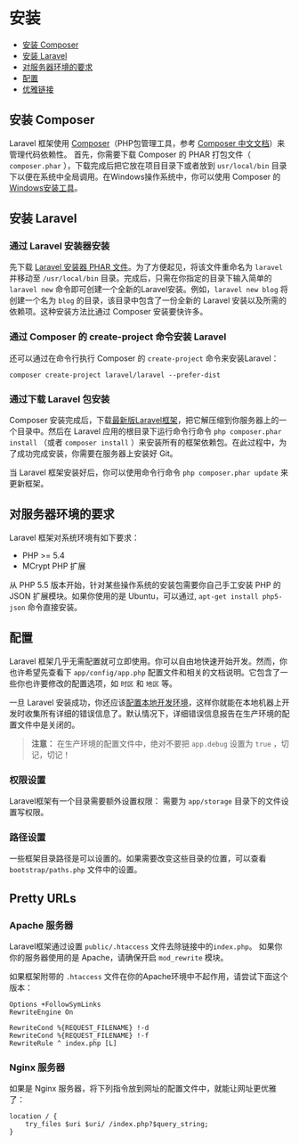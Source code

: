 # 安装

- [安装 Composer](#install-composer)
- [安装 Laravel](#install-laravel)
- [对服务器环境的要求](#server-requirements)
- [配置](#configuration)
- [优雅链接](#pretty-urls)

<a name="install-composer"></a>
## 安装 Composer

Laravel 框架使用 [Composer](http://getcomposer.org)（PHP包管理工具，参考 [Composer 中文文档](http://www.phpcomposer.com/)）来管理代码依赖性。
首先，你需要下载 Composer 的 PHAR 打包文件（ `composer.phar` ），下载完成后把它放在项目目录下或者放到 `usr/local/bin` 目录下以便在系统中全局调用。在Windows操作系统中，你可以使用 Composer 的[Windows安装工具](https://getcomposer.org/Composer-Setup.exe)。

<a name="install-laravel"></a>
## 安装 Laravel

### 通过 Laravel 安装器安装

先下载 [Laravel 安装器 PHAR 文件](http://laravel.com/laravel.phar)。为了方便起见，将该文件重命名为 `laravel` 并移动至 `/usr/local/bin` 目录。完成后，只需在你指定的目录下输入简单的 `laravel new` 命令即可创建一个全新的Laravel安装。例如，`laravel new blog` 将创建一个名为 `blog` 的目录，该目录中包含了一份全新的 Laravel 安装以及所需的依赖项。这种安装方法比通过 Composer 安装要快许多。

### 通过 Composer 的 create-project 命令安装 Laravel

还可以通过在命令行执行 Composer 的 `create-project` 命令来安装Laravel：

	composer create-project laravel/laravel --prefer-dist

### 通过下载 Laravel 包安装

Composer 安装完成后，下载[最新版Laravel框架](https://github.com/laravel/laravel/archive/master.zip)，把它解压缩到你服务器上的一个目录中。然后在 Laravel 应用的根目录下运行命令行命令 `php composer.phar install` （或者 `composer install` ）来安装所有的框架依赖包。在此过程中，为了成功完成安装，你需要在服务器上安装好 Git。

当 Laravel 框架安装好后，你可以使用命令行命令 `php composer.phar update` 来更新框架。

<a name="server-requirements"></a>
## 对服务器环境的要求

Laravel 框架对系统环境有如下要求：

- PHP >= 5.4
- MCrypt PHP 扩展

从 PHP 5.5 版本开始，针对某些操作系统的安装包需要你自己手工安装 PHP 的 JSON 扩展模块。如果你使用的是 Ubuntu，可以通过,  `apt-get install php5-json` 命令直接安装。

<a name="configuration"></a>
## 配置

Laravel 框架几乎无需配置就可立即使用。你可以自由地快速开始开发。然而，你也许希望先查看下 `app/config/app.php` 配置文件和相关的文档说明。它包含了一些你也许要修改的配置选项，如 `时区` 和 `地区` 等。

一旦 Laravel 安装成功，你还应该[配置本地开发环境](configuration.md#environment-configuration)，这样你就能在本地机器上开发时收集所有详细的错误信息了。默认情况下，详细错误信息报告在生产环境的配置文件中是关闭的。

> **注意：** 在生产环境的配置文件中，绝对不要把 `app.debug` 设置为 `true` ，切记，切记！

<a name="permissions"></a>
### 权限设置
Laravel框架有一个目录需要额外设置权限： 需要为 `app/storage` 目录下的文件设置写权限。

<a name="paths"></a>
### 路径设置

一些框架目录路径是可以设置的。如果需要改变这些目录的位置，可以查看 `bootstrap/paths.php` 文件中的设置。

<a name="pretty-urls"></a>
## Pretty URLs

### Apache 服务器

Laravel框架通过设置 `public/.htaccess` 文件去除链接中的`index.php`。 如果你你的服务器使用的是 Apache，请确保开启 `mod_rewrite` 模块。

如果框架附带的 `.htaccess` 文件在你的Apache环境中不起作用，请尝试下面这个版本：

	Options +FollowSymLinks
	RewriteEngine On

	RewriteCond %{REQUEST_FILENAME} !-d
	RewriteCond %{REQUEST_FILENAME} !-f
	RewriteRule ^ index.php [L]

### Nginx 服务器

如果是 Nginx 服务器，将下列指令放到网址的配置文件中，就能让网址更优雅了：

    location / {
        try_files $uri $uri/ /index.php?$query_string;
    }
